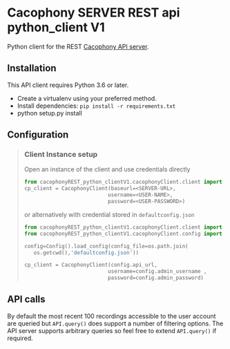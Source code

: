 # Cacophony SERVER REST api  python_client V1
Python client for the REST [Cacophony API server](https://github.com/TheCacophonyProject/cacophony-api).



## Installation

This API client requires Python 3.6 or later.

* Create a virtualenv using your preferred method.
* Install dependencies: `pip install -r requirements.txt`
* python setup.py install

## Configuration
>### Client Instance setup
>Open an instance of the client and use credentials directly
>``` python
>from cacophonyREST_python_clientV1.cacophonyClient.client import CacophonyClient
>cp_client = CacophonyClient(baseurl=<SERVER-URL>, 
>                            username=<USER-NAME>, 
>                            password=<USER-PASSWORD>)
>```
>or alternatively with credential stored  in `defaultconfig.json`
>```python
>from cacophonyREST_python_clientV1.cacophonyClient.client import CacophonyClient
>from cacophonyREST_python_clientV1.cacophonyClient.config import Config
>
>config=Config().load_config(config_file=os.path.join(
>    os.getcwd(),'defaultconfig.json'))
>
>cp_client = CacophonyClient(config.api_url,
>                            username=config.admin_username ,
>                            password=config.admin_password)
>```
>


## API calls

By default the most recent 100 recordings accessible to the user
account are queried but `API.query()` does support a number of
filtering options. The API server supports arbitrary queries so feel
free to extend `API.query()` if required.
